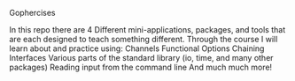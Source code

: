 Gophercises

In this repo there are 4 Different mini-applications, packages, and tools that are each designed to teach something different.
Through the course I will learn about and practice using:
Channels
Functional Options
Chaining Interfaces
Various parts of the standard library (io, time, and many other packages)
Reading input from the command line
And much much more!